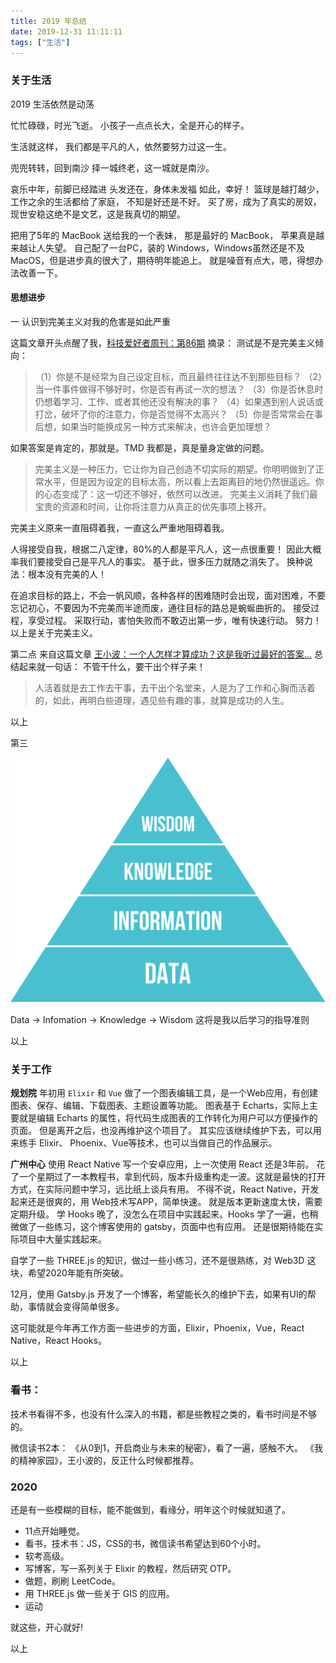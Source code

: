 ```yaml
---
title: 2019 年总结
date: 2019-12-31 11:11:11
tags: ["生活"]
---
```



### 关于生活

2019
生活依然是动荡

忙忙碌碌，时光飞逝。
小孩子一点点长大，全是开心的样子。

生活就这样，
我们都是平凡的人，依然要努力过这一生。

兜兜转转，回到南沙
择一城终老，这一城就是南沙。

哀乐中年，前脚已经踏进
头发还在，身体未发福
如此，幸好！
篮球是越打越少，工作之余的生活都给了家庭，
不知是好还是不好。
买了房，成为了真实的房奴，现世安稳这绝不是文艺，这是我真切的期望。

把用了5年的 MacBook 送给我的一个表妹，
那是最好的 MacBook，
苹果真是越来越让人失望。
自己配了一台PC，装的 Windows，Windows虽然还是不及 MacOS，但是进步真的很大了，期待明年能追上。
就是噪音有点大，嗯，得想办法改善一下。


#### 思想进步

一
认识到完美主义对我的危害是如此严重

这篇文章开头点醒了我，[科技爱好者周刊：第86期](http://www.ruanyifeng.com/blog/2019/12/weekly-issue-86.html)
摘录： 测试是不是完美主义倾向：

> （1）你是不是经常为自己设定目标，而且最终往往达不到那些目标？
> （2）当一件事件做得不够好时，你是否有再试一次的想法？
> （3）你是否休息时仍想着学习、工作、或者其他还没有解决的事？
> （4）如果遇到别人说话或打岔，破坏了你的注意力，你是否觉得不太高兴？
> （5）你是否常常会在事后想，如果当时能换成另一种方式来解决，也许会更加理想？

如果答案是肯定的，那就是。TMD 我都是，真是量身定做的问题。

> 完美主义是一种压力，它让你为自己创造不切实际的期望。你明明做到了正常水平，但是因为设定的目标太高，所以看上去距离目的地仍然很遥远。你的心态变成了：这一切还不够好，依然可以改进。
> 完美主义消耗了我们最宝贵的资源和时间，让你将注意力从真正的优先事项上移开。

完美主义原来一直阻碍着我，一直这么严重地阻碍着我。

人得接受自我，根据二八定律，80%的人都是平凡人，这一点很重要！
因此大概率我们要接受自己是平凡人的事实。
基于此，很多压力就随之消失了。
换种说法：根本没有完美的人！

在追求目标的路上，不会一帆风顺，各种各样的困难随时会出现，面对困难，不要忘记初心，不要因为不完美而半途而废，通往目标的路总是蜿蜒曲折的。
接受过程，享受过程。
采取行动，害怕失败而不敢迈出第一步，唯有快速行动。
努力！
以上是关于完美主义。

第二点
来自这篇文章 [王小波：一个人怎样才算成功？这是我听过最好的答案…](https://zhuanlan.zhihu.com/p/66791577)
总结起来就一句话： 不管干什么，要干出个样子来！

>人活着就是去工作去干事，去干出个名堂来，人是为了工作和心胸而活着的，如此，再明白些道理，遇见些有趣的事，就算是成功的人生。

以上

第三

![dikw](./2019-summary-dikw.png)

Data -> Infomation -> Knowledge -> Wisdom
这将是我以后学习的指导准则

以上

### 关于工作

**规划院**
年初用 `Elixir` 和 `Vue` 做了一个图表编辑工具，是一个Web应用，有创建图表、保存、编辑、下载图表、主题设置等功能。
图表基于 Echarts，实际上主要就是编辑 Echarts 的属性，将代码生成图表的工作转化为用户可以方便操作的页面。
但是离开之后，也没再维护这个项目了。
其实应该继续维护下去，可以用来练手 Elixir、 Phoenix、Vue等技术，也可以当做自己的作品展示。

**广州中心**
使用 React Native 写一个安卓应用，上一次使用 React 还是3年前。
花了一个星期过了一本教程书，拿到代码，版本升级重构走一波。这就是最快的打开方式，在实际问题中学习，远比纸上谈兵有用。
不得不说，React Native，开发起来还是很爽的，用 Web技术写APP，简单快速。
就是版本更新速度太快，需要定期升级。
学 Hooks 晚了，没怎么在项目中实践起来。Hooks 学了一遍，也稍微做了一些练习，这个博客使用的 gatsby，页面中也有应用。
还是很期待能在实际项目中大量实践起来。

自学了一些 THREE.js 的知识，做过一些小练习，还不是很熟练，对 Web3D 这块，希望2020年能有所突破。

12月，使用 Gatsby.js 开发了一个博客，希望能长久的维护下去，如果有UI的帮助，事情就会变得简单很多。

这可能就是今年再工作方面一些进步的方面，Elixir，Phoenix，Vue，React Native，React Hooks。

以上

### 看书：

技术书看得不多，也没有什么深入的书籍，都是些教程之类的，看书时间是不够的。

微信读书2本：
《从0到1，开启商业与未来的秘密》，看了一遍，感触不大。
《我的精神家园》，王小波的，反正什么时候都推荐。


### 2020

还是有一些模糊的目标，能不能做到，看缘分，明年这个时候就知道了。

- 11点开始睡觉。
- 看书，技术书：JS，CSS的书，微信读书希望达到60个小时。
- 软考高级。
- 写博客，写一系列关于 Elixir 的教程，然后研究 OTP。
- 做题，刷刷 LeetCode。
- 用 THREE.js 做一些关于 GIS 的应用。
- 运动

就这些，开心就好!

以上


